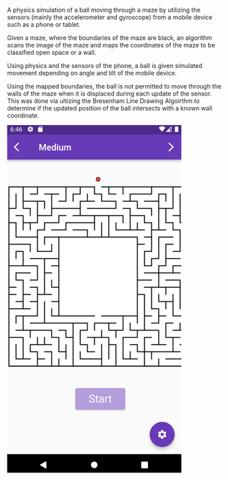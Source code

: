 A physics simulation of a ball moving through a maze by utilizing the sensors (mainly the accelerometer and gyroscope) from a mobile device such as a phone or tablet. 

Given a maze, where the boundaries of the maze are black, an algorithm scans the image of the maze and maps the coordinates of the maze to be classified open space or a wall. 

Using physics and the sensors of the phone, a ball is given simulated movement depending on angle and tilt of the mobile device. 

Using the mapped boundaries, the ball is not permitted to move through the walls of the maze when it is displaced during each update of the sensor. 
This was done via ultizing the Bresenham Line Drawing Algoirthm to determine if the updated position of the ball intersects with a known wall coordinate.

![alt text](https://github.com/azhu000/MazeBall/blob/master/example.png)
